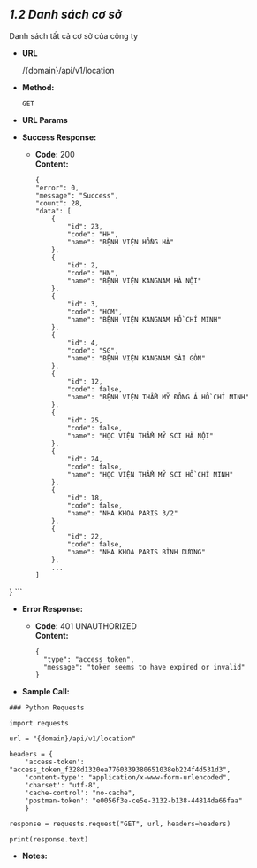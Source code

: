 ***1.2 Danh sách cơ sở***
----
  Danh sách tất cả cơ sở của công ty

* **URL**

  /{domain}/api/v1/location

* **Method:**

  `GET`
  
*  **URL Params**

* **Success Response:**
  
  * **Code:** 200 <br />
    **Content:** 
    ```
    {
    "error": 0,
    "message": "Success",
    "count": 28,
    "data": [
        {
            "id": 23,
            "code": "HH",
            "name": "BỆNH VIỆN HỒNG HÀ"
        },
        {
            "id": 2,
            "code": "HN",
            "name": "BỆNH VIỆN KANGNAM HÀ NỘI"
        },
        {
            "id": 3,
            "code": "HCM",
            "name": "BỆNH VIỆN KANGNAM HỒ CHÍ MINH"
        },
        {
            "id": 4,
            "code": "SG",
            "name": "BỆNH VIỆN KANGNAM SÀI GÒN"
        },
        {
            "id": 12,
            "code": false,
            "name": "BỆNH VIỆN THẨM MỸ ĐÔNG Á HỒ CHÍ MINH"
        },
        {
            "id": 25,
            "code": false,
            "name": "HỌC VIỆN THẨM MỸ SCI HÀ NỘI"
        },
        {
            "id": 24,
            "code": false,
            "name": "HỌC VIỆN THẨM MỸ SCI HỒ CHÍ MINH"
        },
        {
            "id": 18,
            "code": false,
            "name": "NHA KHOA PARIS 3/2"
        },
        {
            "id": 22,
            "code": false,
            "name": "NHA KHOA PARIS BÌNH DƯƠNG"
        },
        ...
    ]
}
    ```
 
* **Error Response:**


  * **Code:** 401 UNAUTHORIZED <br />
    **Content:** 
    ```
    {
      "type": "access_token",
      "message": "token seems to have expired or invalid"
    }

    ```

* **Sample Call:**
``` buildoutcfg
### Python Requests

import requests

url = "{domain}/api/v1/location"

headers = {
    'access-token': "access_token_f328d1320ea7760339380651038eb224f4d531d3",
    'content-type': "application/x-www-form-urlencoded",
    'charset': "utf-8",
    'cache-control': "no-cache",
    'postman-token': "e0056f3e-ce5e-3132-b138-44814da66faa"
    }

response = requests.request("GET", url, headers=headers)

print(response.text)
```

* **Notes:**


